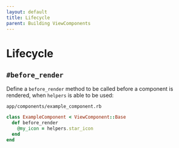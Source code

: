 ```yaml
---
layout: default
title: Lifecycle
parent: Building ViewComponents
---
```


# Lifecycle

## `#before_render`

Define a `before_render` method to be called before a component is rendered, when `helpers` is able to be used:

`app/components/example_component.rb`

```ruby
class ExampleComponent < ViewComponent::Base
  def before_render
    @my_icon = helpers.star_icon
  end
end
```
